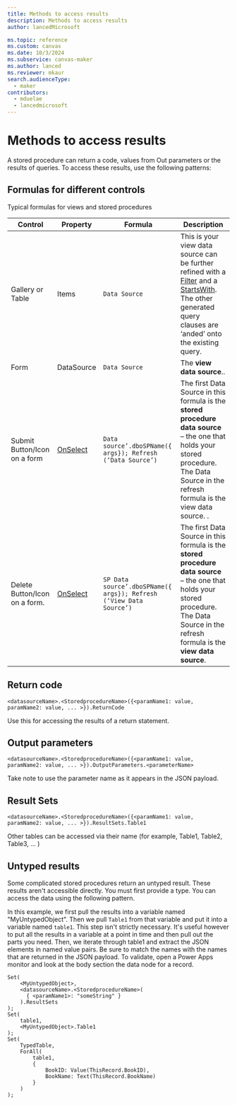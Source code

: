 ```yaml
---
title: Methods to access results
description: Methods to access results
author: lancedMicrosoft

ms.topic: reference
ms.custom: canvas
ms.date: 10/3/2024
ms.subservice: canvas-maker
ms.author: lanced
ms.reviewer: mkaur
search.audienceType: 
  - maker
contributors:
  - mduelae
  - lancedmicrosoft
---
```


# Methods to access results

A stored procedure can return a code, values from Out parameters or the results of queries. To access these results, use the following patterns:

## Formulas for different controls

Typical formulas for views and stored procedures

| Control | Property |  Formula| Description |
| --- | --- | --- | --- | 
|Gallery or Table |Items  |`Data Source`|This is your view data source can be further refined with a [Filter](/power-platform/power-fx/reference/function-filter-lookup) and a [StartsWith](/power-platform/power-fx/reference/function-startswith).  The other generated query clauses are ‘anded’ onto the existing query.
|Form |DataSource  |`Data Source`|The **view data source**..
|Submit Button/Icon on a form|[OnSelect](/power-apps/maker/canvas-apps/controls/properties-core)  |`Data source’.dboSPName({ args}); Refresh (‘Data Source’)`|The first Data Source in this formula is the **stored procedure data source** – the one that holds your stored procedure.  The Data Source in the refresh formula is the view data source.  .
|Delete Button/Icon on a form.  |[OnSelect](/power-apps/maker/canvas-apps/controls/properties-core)  |`SP Data source’.dboSPName({ args}); Refresh (‘View Data Source’)`|The first Data Source in this formula is the **stored procedure data source** – the one that holds your stored procedure. The Data Source in the refresh formula is the **view data source**.  

## Return code

```power-fx
<datasourceName>.<StoredprocedureName>({<paramName1: value, paramName2: value, ... >}).ReturnCode
```

Use this for accessing the results of a return statement.

## Output parameters

```power-fx
<datasourceName>.<StoredprocedureName>({<paramName1: value, paramName2: value, ... >}).OutputParameters.<parameterName>
```

Take note to use the parameter name as it appears in the JSON payload.

## Result Sets

```power-fx
<datasourceName>.<StoredprocedureName>({<paramName1: value, paramName2: value, ... >}).ResultSets.Table1
```

Other tables can be accessed via their name (for example, Table1, Table2, Table3, ... )

## Untyped results

Some complicated stored procedures return an untyped result. These results aren't accessible directly. You must first provide a type. You can access the data using the following pattern.

In this example, we first pull the results into a variable named "MyUntypedObject". Then we pull `Table1` from that variable and put it into a variable named `table1`. This step isn't strictly necessary. It's useful however to put all the results in a variable at a point in time and then pull out the parts you need. Then, we iterate through table1 and extract the JSON elements in named value pairs. Be sure to match the names with the names that are returned in the JSON payload. To validate, open a Power Apps monitor and look at the body section the data node for a record.

```power-fx
Set(
    <MyUntypedObject>,
    <datasourceName>.<StoredprocedureName>( 
      { <paramName1>: "someString" }
    ).ResultSets
);
Set(
    table1,
    <MyUntypedObject>.Table1
);
Set(
    TypedTable,
    ForAll(
        table1,
        {
            BookID: Value(ThisRecord.BookID),
            BookName: Text(ThisRecord.BookName)
        }
    )
);

```

